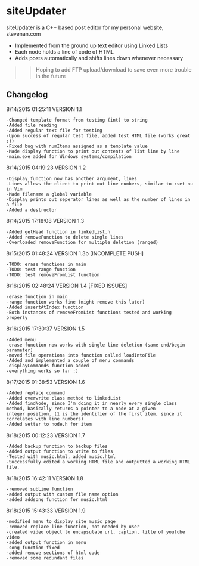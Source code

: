 # siteUpdater

siteUpdater is a C++ based post editor for my personal website, stevenan.com

  - Implemented from the ground up text editor using Linked Lists
  - Each node holds a line of code of HTML
  - Adds posts automatically and shifts lines down whenever necessary

>>Hoping to add FTP upload/download to save even more trouble in the future

## Changelog

8/14/2015 01:25:11 VERSION 1.1

	-Changed template format from testing (int) to string
	-Added file reading
	-Added regular text file for testing
	-Upon success of regular test file, added test HTML file (works great :))
	-Fixed bug with numItems assigned as a template value 
	-Made display function to print out contents of list line by line
	-main.exe added for Windows systems/compilation
	
8/14/2015 04:19:23 VERSION 1.2

	-Display function now has another argument, lines
	-Lines allows the client to print out line numbers, similar to :set nu in Vim
	-Made filename a global variable
	-Display prints out seperator lines as well as the number of lines in a file
	-Added a destructor

8/14/2015 17:18:08 VERSION 1.3
	
	-Added getHead function in linkedList.h
	-Added removeFunction to delete single lines
	-Overloaded removeFunction for multiple deletion (ranged)

8/15/2015 01:48:24 VERSION 1.3b [INCOMPLETE PUSH]

	-TODO: erase functions in main
	-TODO: test range function
	-TODO: test removeFromList function

8/16/2015 02:48:24 VERSION 1.4 [FIXED ISSUES]

	-erase function in main
	-range function works fine (might remove this later)
	-Added insertAtIndex function
	-Both instances of removeFromList functions tested and working properly

8/16/2015 17:30:37 VERSION 1.5

	-Added menu
	-erase function now works with single line deletion (same end/begin parameter)
	-moved file operations into function called loadIntoFile
	-Added and implemented a couple of menu commands
	-displayCommands function added
	-everything works so far :) 

8/17/2015 01:38:53 VERSION 1.6

	-Added replace command
	-Added overwrite class method to linkedList
	-Added findNode, since I'm doing it in nearly every single class method, basically returns a pointer to a node at a given 
	integer position. (1 is the identifier of the first item, since it correlates with line numbers)
	-Added setter to node.h for item

8/18/2015 00:12:23 VERSION 1.7

	-Added backup function to backup files
	-Added output function to write to files
	-Tested with music.html, added music.html
	-Successfully edited a working HTML file and outputted a working HTML file. 

8/18/2015 16:42:11 VERSION 1.8

	-removed subLine function
	-added output with custom file name option
	-added addsong function for music.html

8/18/2015 15:43:33 VERSION 1.9

	-modified menu to display site music page
	-removed replace line function, not needed by user
	-created video object to encapsulate url, caption, title of youtube video
	-added output function in menu
	-song function fixed
	-added remove sections of html code
	-removed some redundant files
